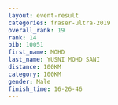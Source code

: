 ```yaml
---
layout: event-result 
categories: fraser-ultra-2019 
overall_rank: 19
rank: 14
bib: 10051
first_name: MOHD
last_name: YUSNI MOHD SANI
distance: 100KM
category: 100KM
gender: Male
finish_time: 16-26-46
---
```

